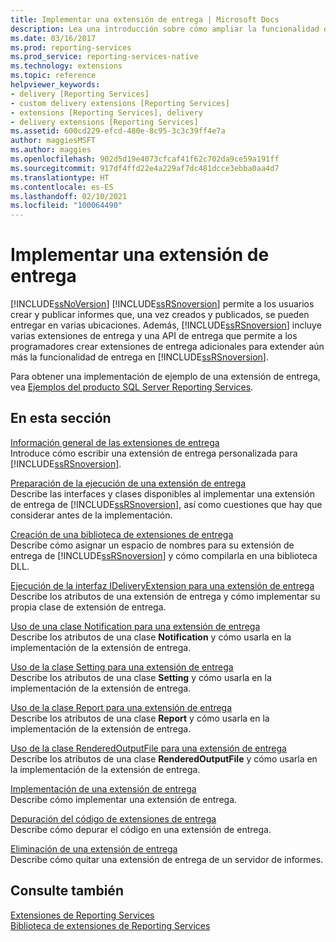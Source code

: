 ```yaml
---
title: Implementar una extensión de entrega | Microsoft Docs
description: Lea una introducción sobre cómo ampliar la funcionalidad de entrega en Reporting Services mediante la implementación de una extensión de entrega personalizada.
ms.date: 03/16/2017
ms.prod: reporting-services
ms.prod_service: reporting-services-native
ms.technology: extensions
ms.topic: reference
helpviewer_keywords:
- delivery [Reporting Services]
- custom delivery extensions [Reporting Services]
- extensions [Reporting Services], delivery
- delivery extensions [Reporting Services]
ms.assetid: 600cd229-efcd-480e-8c95-3c3c39ff4e7a
author: maggiesMSFT
ms.author: maggies
ms.openlocfilehash: 902d5d19e4073cfcaf41f62c702da9ce59a191ff
ms.sourcegitcommit: 917df4ffd22e4a229af7dc481dcce3ebba0aa4d7
ms.translationtype: HT
ms.contentlocale: es-ES
ms.lasthandoff: 02/10/2021
ms.locfileid: "100064490"
---
```

# <a name="implementing-a-delivery-extension"></a>Implementar una extensión de entrega
  [!INCLUDE[ssNoVersion](../../../includes/ssnoversion-md.md)] [!INCLUDE[ssRSnoversion](../../../includes/ssrsnoversion-md.md)] permite a los usuarios crear y publicar informes que, una vez creados y publicados, se pueden entregar en varias ubicaciones. Además, [!INCLUDE[ssRSnoversion](../../../includes/ssrsnoversion-md.md)] incluye varias extensiones de entrega y una API de entrega que permite a los programadores crear extensiones de entrega adicionales para extender aún más la funcionalidad de entrega en [!INCLUDE[ssRSnoversion](../../../includes/ssrsnoversion-md.md)].  
  
 Para obtener una implementación de ejemplo de una extensión de entrega, vea [Ejemplos del producto SQL Server Reporting Services](https://go.microsoft.com/fwlink/?LinkId=177889).  
  
## <a name="in-this-section"></a>En esta sección  
 [Información general de las extensiones de entrega](../../../reporting-services/extensions/delivery-extension/delivery-extensions-overview.md)  
 Introduce cómo escribir una extensión de entrega personalizada para [!INCLUDE[ssRSnoversion](../../../includes/ssrsnoversion-md.md)].  
  
 [Preparación de la ejecución de una extensión de entrega](../../../reporting-services/extensions/delivery-extension/preparing-to-implement-a-delivery-extension.md)  
 Describe las interfaces y clases disponibles al implementar una extensión de entrega de [!INCLUDE[ssRSnoversion](../../../includes/ssrsnoversion-md.md)], así como cuestiones que hay que considerar antes de la implementación.  
  
 [Creación de una biblioteca de extensiones de entrega](../../../reporting-services/extensions/delivery-extension/creating-a-delivery-extension-library.md)  
 Describe cómo asignar un espacio de nombres para su extensión de entrega de [!INCLUDE[ssRSnoversion](../../../includes/ssrsnoversion-md.md)] y cómo compilarla en una biblioteca DLL.  
  
 [Ejecución de la interfaz IDeliveryExtension para una extensión de entrega](../../../reporting-services/extensions/delivery-extension/implementing-the-ideliveryextension-interface-for-a-delivery-extension.md)  
 Describe los atributos de una extensión de entrega y cómo implementar su propia clase de extensión de entrega.  
  
 [Uso de una clase Notification para una extensión de entrega](../../../reporting-services/extensions/delivery-extension/using-a-notification-class-for-a-delivery-extension.md)  
 Describe los atributos de una clase **Notification** y cómo usarla en la implementación de la extensión de entrega.  
  
 [Uso de la clase Setting para una extensión de entrega](../../../reporting-services/extensions/delivery-extension/using-the-setting-class-for-a-delivery-extension.md)  
 Describe los atributos de una clase **Setting** y cómo usarla en la implementación de la extensión de entrega.  
  
 [Uso de la clase Report para una extensión de entrega](../../../reporting-services/extensions/delivery-extension/using-the-report-class-for-a-delivery-extension.md)  
 Describe los atributos de una clase **Report** y cómo usarla en la implementación de la extensión de entrega.  
  
 [Uso de la clase RenderedOutputFile para una extensión de entrega](../../../reporting-services/extensions/delivery-extension/using-the-renderedoutputfile-class-for-a-delivery-extension.md)  
 Describe los atributos de una clase **RenderedOutputFile** y cómo usarla en la implementación de la extensión de entrega.  
  
 [Implementación de una extensión de entrega](../../../reporting-services/extensions/delivery-extension/deploying-a-delivery-extension.md)  
 Describe cómo implementar una extensión de entrega.  
  
 [Depuración del código de extensiones de entrega](../../../reporting-services/extensions/delivery-extension/debugging-delivery-extension-code.md)  
 Describe cómo depurar el código en una extensión de entrega.  
  
 [Eliminación de una extensión de entrega](../../../reporting-services/extensions/delivery-extension/removing-a-delivery-extension.md)  
 Describe cómo quitar una extensión de entrega de un servidor de informes.  
  
## <a name="see-also"></a>Consulte también  
 [Extensiones de Reporting Services](../../../reporting-services/extensions/reporting-services-extensions.md)   
 [Biblioteca de extensiones de Reporting Services](../../../reporting-services/extensions/reporting-services-extension-library.md)  
  
  
